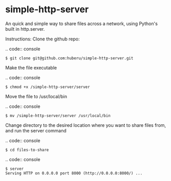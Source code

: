# simple-http-server

An quick and simple way to share files across a network, using Python's built in http.server.

Instructions:
Clone the github repo: 

.. code:: console

	$ git clone git@github.com:huberu/simple-http-server.git
    
Make the file executable 

.. code:: console

	$ chmod +x /simple-http-server/server

Move the file to /usr/local/bin

.. code:: console
	
	$ mv /simple-http-server/server /usr/local/bin

Change directory to the desired location where you want to share files from, and run the server command

.. code:: console

	$ cd files-to-share

.. code:: console
	
	$ server
	Serving HTTP on 0.0.0.0 port 8000 (http://0.0.0.0:8000/) ...



